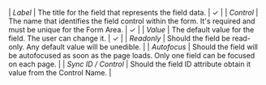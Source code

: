 | *Label* | The title for the field that represents the field data. | &#x2713; |
| *Control* | The name that identifies the field control within the form. It's required and must be unique for the Form Area. | &#x2713; |
| *Value* | The default value for the field. The user can change it. | &#x2713; |
| *Readonly* | Should the field be read-only. Any default value will be unedible. |
| *Autofocus* | Should the field will be autofocused as soon as the page loads. Only one field can be focused on each page. |
| *Sync ID / Control* | Should the field ID attribute obtain it value from the Control Name. |
